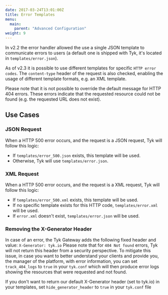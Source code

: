 ```yaml
---
date: 2017-03-24T13:01:00Z
title: Error Templates
menu:
  main:
    parent: "Advanced Configuration"
weight: 9
---
```


In v2.2 the error handler allowed the use a single JSON template to communicate errors to users (a default one is shipped with Tyk, it's located in `templates/error.json`).

As of v2.3 it is possible to use different templates for specific `HTTP error codes`. The `content-type` header of the request is also checked, enabling the usage of different template formats, e.g. an XML template.

Please note that it is not possible to override the default message for HTTP 404 errors. These errors indicate that the requested resource could not be found (e.g. the requested URL does not exist).

## Use Cases

### JSON Request

When a HTTP 500 error occurs, and the request is a JSON request, Tyk will follow this logic:

*   If `templates/error_500.json` exists, this template will be used.
*   Otherwise, Tyk will use `templates/error.json`.

### XML Request

When a HTTP 500 error occurs, and the request is a XML request, Tyk will follow this logic:

*   If `templates/error_500.xml` exists, this template will be used.
*   If no specific template exists for this HTTP code, `templates/error.xml` will be used.
*   If `error.xml` doesn't exist, `templates/error.json` will be used.

### Removing the X-Generator Header

In case of an error, the Tyk Gateway adds the following fixed header and value: `X-Generator: tyk.io`
Please note that for `404 Not found` errors, Tyk will not return this header from a security perspective. To mitigate this issue, in case you want to better understand your clients and provide you, the manager of the platform, with error information, you can set `track_404_logs` to `true` in your `tyk.conf` which will then produce error logs showing the resources that were requested and not found.

If you don't want to return our default X-Generator header (set to tyk.io) in your templates, set `hide_generator_header` to `true` in your `tyk.conf` file
